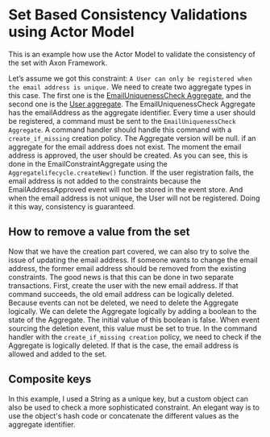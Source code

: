 # Set Based Consistency Validations using Actor Model

This is an example how use the Actor Model to validate the consistency of the set with Axon Framework.

Let’s assume we got this constraint: `A User can only be registered when the email address is unique.`
We need to create two aggregate types in this case. The first one is
the [EmailUniquenessCheck Aggregate](src/main/java/io/axoniq/dev/samples/command/aggregate/EmailUniquenessCheck.java),
and the second
one is the [User aggregate](src/main/java/io/axoniq/dev/samples/command/aggregate/User.java). The EmailUniquenessCheck
Aggregate has the emailAddress as the aggregate identifier.
Every time a user should be registered, a command must be sent to the `EmailUniquenessCheck Aggregate`.
A command handler should handle this command with a `create_if_missing` creation policy. The Aggregate version will be
null.
if an aggregate for the email address does not exist.
The moment the email address is approved, the user should be created. As you can see, this is done in the
EmailConstraintAggregate using the `Aggregatelifecycle.createNew()` function.
If the user registration fails, the email address is not added to the constraints because the EmailAddressApproved event
will not be stored in the event store. And when the email address is not unique, the User will not be registered. Doing
it this way, consistency is guaranteed.

## How to remove a value from the set

Now that we have the creation part covered, we can also try to solve the issue of updating the email address. If someone
wants to change the email address, the former email address should be removed from the existing constraints.
The good news is that this can be done in two separate transactions. First, create the user with the new email address.
If that command succeeds, the old email address can be logically deleted. Because events can not be deleted, we need to
delete the Aggregate logically.
We can delete the Aggregate logically by adding a boolean to the state of the Aggregate. The initial value of this
boolean is false. When event sourcing the deletion event, this value must be set to true. In the command handler with
the `create_if_missing creation` policy, we need to check if the Aggregate is logically deleted. If that is the case,
the email address is allowed and added to the set.

## Composite keys

In this example, I used a String as a unique key, but a custom object can also be used to check a more sophisticated
constraint. An elegant way is to use the object's hash code or concatenate the different values as the aggregate
identifier.

